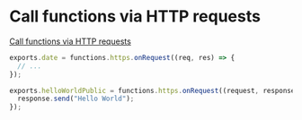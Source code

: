 # Call functions via HTTP requests

[Call functions via HTTP requests](https://firebase.google.com/docs/functions/http-events)

```javascript
exports.date = functions.https.onRequest((req, res) => {
  // ...
});
```

```javascript
exports.helloWorldPublic = functions.https.onRequest((request, response) => {
  response.send("Hello World");
});
```

```javascript

```


